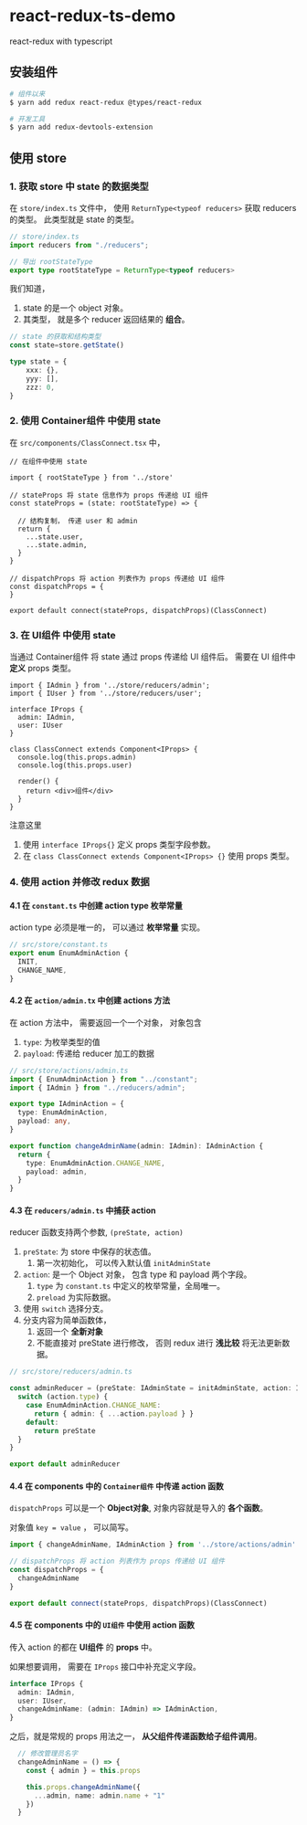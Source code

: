 # react-redux-ts-demo

react-redux with typescript


## 安装组件

```bash
# 组件以来
$ yarn add redux react-redux @types/react-redux

# 开发工具
$ yarn add redux-devtools-extension
```

## 使用 store

### 1. 获取 store 中 state 的数据类型

在 `store/index.ts` 文件中， 使用 `ReturnType<typeof reducers>` 获取 reducers 的类型。
此类型就是 state 的类型。


```ts
// store/index.ts
import reducers from "./reducers";

// 导出 rootStateType
export type rootStateType = ReturnType<typeof reducers>

```

我们知道， 
1. state 的是一个 object 对象。 
2. 其类型， 就是多个 reducer 返回结果的 **组合**。

```ts
// state 的获取和结构类型
const state=store.getState()

type state = {
    xxx: {},
    yyy: [],
    zzz: 0,
}
```

### 2. 使用 Container组件 中使用 state 

在 `src/components/ClassConnect.tsx` 中， 

```tsx
// 在组件中使用 state

import { rootStateType } from '../store'

// stateProps 将 state 信息作为 props 传递给 UI 组件
const stateProps = (state: rootStateType) => {

  // 结构复制， 传递 user 和 admin
  return {
    ...state.user,
    ...state.admin,
  }
}

// dispatchProps 将 action 列表作为 props 传递给 UI 组件
const dispatchProps = {
}

export default connect(stateProps, dispatchProps)(ClassConnect)
```

### 3. 在 UI组件 中使用 state

当通过 Container组件 将 state 通过 props 传递给 UI 组件后。
需要在 UI 组件中 **定义** props 类型。

```tsx
import { IAdmin } from '../store/reducers/admin';
import { IUser } from '../store/reducers/user';

interface IProps {
  admin: IAdmin,
  user: IUser
}

class ClassConnect extends Component<IProps> {
  console.log(this.props.admin)
  console.log(this.props.user)
  
  render() {
    return <div>组件</div>
  }
}
```

注意这里
1. 使用 `interface IProps{}` 定义 props 类型字段参数。 
2. 在 `class ClassConnect extends Component<IProps> {}` 使用 props 类型。

### 4. 使用 action 并修改 redux 数据

#### 4.1 在 `constant.ts` 中创建 action type 枚举常量

action type 必须是唯一的， 可以通过 **枚举常量** 实现。

```ts
// src/store/constant.ts
export enum EnumAdminAction {
  INIT,
  CHANGE_NAME,
}
```

#### 4.2 在 `action/admin.tx` 中创建 actions 方法

在 action 方法中， 需要返回一个一个对象， 对象包含

1. `type`: 为枚举类型的值
2. `payload`: 传递给 reducer 加工的数据

```ts
// src/store/actions/admin.ts
import { EnumAdminAction } from "../constant";
import { IAdmin } from "../reducers/admin";

export type IAdminAction = {
  type: EnumAdminAction,
  payload: any,
}

export function changeAdminName(admin: IAdmin): IAdminAction {
  return {
    type: EnumAdminAction.CHANGE_NAME,
    payload: admin,
  }
}
```

#### 4.3 在 `reducers/admin.ts` 中捕获 action

reducer 函数支持两个参数, `(preState, action)`

1. `preState`: 为 store 中保存的状态值。 
    1. 第一次初始化， 可以传入默认值 `initAdminState`
2. `action`: 是一个 Object 对象， 包含 type 和 payload 两个字段。
    1. `type` 为 `constant.ts` 中定义的枚举常量，全局唯一。
    2. `preload` 为实际数据。
3. 使用 `switch` 选择分支。
4. 分支内容为简单函数体， 
    1. 返回一个 **全新对象**
    2. 不能直接对 preState 进行修改， 否则 redux 进行 **浅比较** 将无法更新数据。

```ts
// src/store/reducers/admin.ts

const adminReducer = (preState: IAdminState = initAdminState, action: IAdminAction) => {
  switch (action.type) {
    case EnumAdminAction.CHANGE_NAME:
      return { admin: { ...action.payload } }
    default:
      return preState
  }
}

export default adminReducer
```

#### 4.4 在 components 中的 `Container组件` 中传递 action 函数

`dispatchProps` 可以是一个 **Object对象**,  对象内容就是导入的 **各个函数**。

对象值 `key = value` ， 可以简写。

```ts
import { changeAdminName, IAdminAction } from '../store/actions/admin'

// dispatchProps 将 action 列表作为 props 传递给 UI 组件
const dispatchProps = {
  changeAdminName
}

export default connect(stateProps, dispatchProps)(ClassConnect)
```


#### 4.5 在 components 中的 `UI组件` 中使用 action 函数
 
传入 action 的都在 **UI组件** 的 **props** 中。

如果想要调用， 需要在 `IProps` 接口中补充定义字段。

```ts
interface IProps {
  admin: IAdmin,
  user: IUser,
  changeAdminName: (admin: IAdmin) => IAdminAction,
}
```

之后，就是常规的 props 用法之一， **从父组件传递函数给子组件调用**。

```ts
  // 修改管理员名字
  changeAdminName = () => {
    const { admin } = this.props

    this.props.changeAdminName({
      ...admin, name: admin.name + "1"
    })
  }
```
